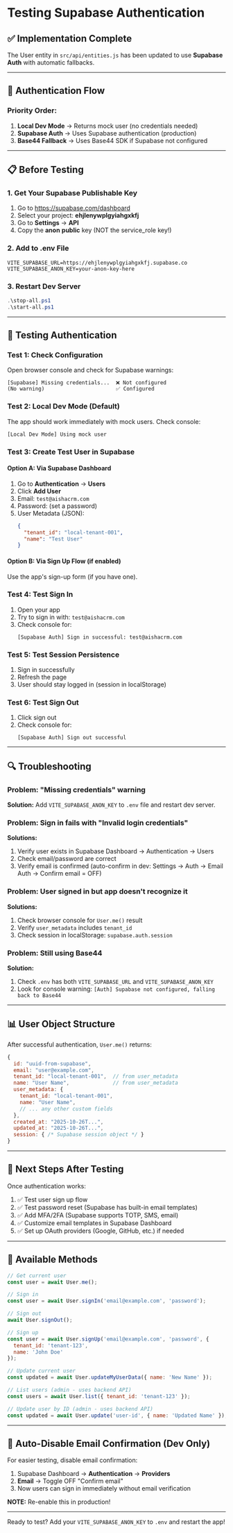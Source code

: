 # Testing Supabase Authentication

## ✅ Implementation Complete

The User entity in `src/api/entities.js` has been updated to use **Supabase Auth** with automatic fallbacks.

---

## 🔐 Authentication Flow

### Priority Order:
1. **Local Dev Mode** → Returns mock user (no credentials needed)
2. **Supabase Auth** → Uses Supabase authentication (production)
3. **Base44 Fallback** → Uses Base44 SDK if Supabase not configured

---

## 📋 Before Testing

### 1. Get Your Supabase Publishable Key

1. Go to https://supabase.com/dashboard
2. Select your project: **ehjlenywplgyiahgxkfj**
3. Go to **Settings** → **API**
4. Copy the **anon** **public** key (NOT the service_role key!)

### 2. Add to .env File

```env
VITE_SUPABASE_URL=https://ehjlenywplgyiahgxkfj.supabase.co
VITE_SUPABASE_ANON_KEY=your-anon-key-here
```

### 3. Restart Dev Server

```powershell
.\stop-all.ps1
.\start-all.ps1
```

---

## 🧪 Testing Authentication

### Test 1: Check Configuration

Open browser console and check for Supabase warnings:

```
[Supabase] Missing credentials...  ❌ Not configured
(No warning)                       ✅ Configured
```

### Test 2: Local Dev Mode (Default)

The app should work immediately with mock users. Check console:

```
[Local Dev Mode] Using mock user
```

### Test 3: Create Test User in Supabase

#### Option A: Via Supabase Dashboard
1. Go to **Authentication** → **Users**
2. Click **Add User**
3. Email: `test@aishacrm.com`
4. Password: (set a password)
5. User Metadata (JSON):
   ```json
   {
     "tenant_id": "local-tenant-001",
     "name": "Test User"
   }
   ```

#### Option B: Via Sign Up Flow (if enabled)
Use the app's sign-up form (if you have one).

### Test 4: Test Sign In

1. Open your app
2. Try to sign in with: `test@aishacrm.com`
3. Check console for:
   ```
   [Supabase Auth] Sign in successful: test@aishacrm.com
   ```

### Test 5: Test Session Persistence

1. Sign in successfully
2. Refresh the page
3. User should stay logged in (session in localStorage)

### Test 6: Test Sign Out

1. Click sign out
2. Check console for:
   ```
   [Supabase Auth] Sign out successful
   ```

---

## 🔍 Troubleshooting

### Problem: "Missing credentials" warning

**Solution:** Add `VITE_SUPABASE_ANON_KEY` to `.env` file and restart dev server.

### Problem: Sign in fails with "Invalid login credentials"

**Solutions:**
1. Verify user exists in Supabase Dashboard → Authentication → Users
2. Check email/password are correct
3. Verify email is confirmed (auto-confirm in dev: Settings → Auth → Email Auth → Confirm email = OFF)

### Problem: User signed in but app doesn't recognize it

**Solutions:**
1. Check browser console for `User.me()` result
2. Verify `user_metadata` includes `tenant_id`
3. Check session in localStorage: `supabase.auth.session`

### Problem: Still using Base44

**Solution:** 
1. Check `.env` has both `VITE_SUPABASE_URL` and `VITE_SUPABASE_ANON_KEY`
2. Look for console warning: `[Auth] Supabase not configured, falling back to Base44`

---

## 📊 User Object Structure

After successful authentication, `User.me()` returns:

```javascript
{
  id: "uuid-from-supabase",
  email: "user@example.com",
  tenant_id: "local-tenant-001",  // from user_metadata
  name: "User Name",              // from user_metadata
  user_metadata: {
    tenant_id: "local-tenant-001",
    name: "User Name",
    // ... any other custom fields
  },
  created_at: "2025-10-26T...",
  updated_at: "2025-10-26T...",
  session: { /* Supabase session object */ }
}
```

---

## 🎯 Next Steps After Testing

Once authentication works:

1. ✅ Test user sign up flow
2. ✅ Test password reset (Supabase has built-in email templates)
3. ✅ Add MFA/2FA (Supabase supports TOTP, SMS, email)
4. ✅ Customize email templates in Supabase Dashboard
5. ✅ Set up OAuth providers (Google, GitHub, etc.) if needed

---

## 🔧 Available Methods

```javascript
// Get current user
const user = await User.me();

// Sign in
const user = await User.signIn('email@example.com', 'password');

// Sign out
await User.signOut();

// Sign up
const user = await User.signUp('email@example.com', 'password', {
  tenant_id: 'tenant-123',
  name: 'John Doe'
});

// Update current user
const updated = await User.updateMyUserData({ name: 'New Name' });

// List users (admin - uses backend API)
const users = await User.list({ tenant_id: 'tenant-123' });

// Update user by ID (admin - uses backend API)
const updated = await User.update('user-id', { name: 'Updated Name' });
```

---

## 🚀 Auto-Disable Email Confirmation (Dev Only)

For easier testing, disable email confirmation:

1. Supabase Dashboard → **Authentication** → **Providers**
2. **Email** → Toggle OFF "Confirm email"
3. Now users can sign in immediately without email verification

**NOTE:** Re-enable this in production!

---

Ready to test? Add your `VITE_SUPABASE_ANON_KEY` to `.env` and restart the app!
